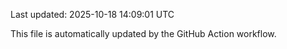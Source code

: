 Last updated: 2025-10-18 14:09:01 UTC

This file is automatically updated by the GitHub Action workflow.

